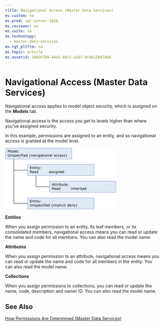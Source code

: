 ```yaml
---
title: Navigational Access (Master Data Services)
ms.custom: na
ms.prod: sql-server-2016
ms.reviewer: na
ms.suite: na
ms.technology: 
  - master-data-services
ms.tgt_pltfrm: na
ms.topic: article
ms.assetid: 3403b7b0-44e2-48c3-a1b7-9c4612b874b8
---
```

# Navigational Access (Master Data Services)
  Navigational access applies to model object security, which is assigned on the **Models** tab.  
  
 Navigational access is the access you get to levels higher than where you’ve assigned security.  
  
 In this example, permissions are assigned to an entity, and so navigational access is granted at the model level.  
  
 ![mds_conc_inheritance_model](../../Topics/TopicNameNotContainA/media/mds_conc_inheritance_model.gif "mds_conc_inheritance_model")  
  
 **Entities**  
  
 When you assign permission to an entity, its leaf members, or its consolidated members, navigational access means you can read or update the name and code for all members. You can also read the model name.  
  
 **Attributes**  
  
 When you assign permission to an attribute, navigational access means you can read or update the name and code for all members in the entity. You can also read the model name.  
  
 **Collections**  
  
 When you assign permissions to collections, you can read or update the name, code, description and owner ID. You can also read the model name.  
  
## See Also  
 [How Permissions Are Determined &#40;Master Data Services&#41;](../../Topics/TopicNameNotContainA/How-Permissions-Are-Determined--Master-Data-Services-.md)  
  
  